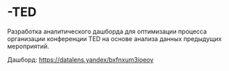 # -TED
Разработка аналитического дашборда для оптимизации процесса организации конференции TED на основе анализа данных предыдущих мероприятий.

Дашборд: https://datalens.yandex/bxfnxum3ioeoy

